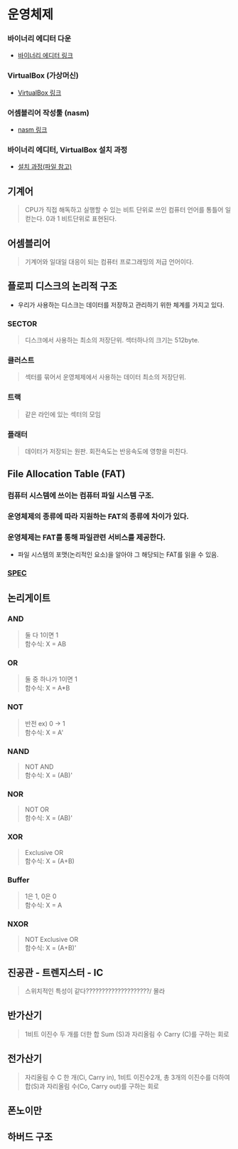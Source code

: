 # 운영체제

### 바이너리 에디터 다운
 - [바이너리 에디터 링크](https://mh-nexus.de/en/downloads.php?product=HxD)

### VirtualBox (가상머신)
 - [VirtualBox 링크](https://www.virtualbox.org/wiki/Downloads)

### 어셈블리어 작성툴 (nasm)
 - [nasm 링크](http://www.nasm.us/pub/nasm/releasebuilds/?C=M;O=D)

### 바이너리 에디터, VirtualBox 설치 과정 
 - [설치 과정(파일 참고)](/files/COMPUTATIONAL_THINKING_1)

## 기계어
 > CPU가 직접 해독하고 실행할 수 있는 비트 단위로 쓰인 컴퓨터 언어를 통틀어 일컫는다. 0과 1 비트단위로 표현된다.
## 어셈블리어
 > 기계어와 일대일 대응이 되는 컴퓨터 프로그래밍의 저급 언어이다.

## 플로피 디스크의 논리적 구조
 - 우리가 사용하는 디스크는 데이터를 저장하고 관리하기 위한 체계를 가지고 있다.
 ### SECTOR
 > 디스크에서 사용하는 최소의 저장단위. 섹터하나의 크기는 512byte.
 ### 클러스트
 > 섹터를 묶어서 운영체제에서 사용하는 데이터 최소의 저장단위.
 ### 트랙
 > 같은 라인에 있는 섹터의 모임
 ### 플래터
 > 데이터가 저장되는 원판. 회전속도는 반응속도에 영향을 미친다.
 
## File Allocation Table (FAT)
 ### 컴퓨터 시스템에 쓰이는 컴퓨터 파일 시스템 구조.

 ### 운영체제의 종류에 따라 지원하는 FAT의 종류에 차이가 있다.

 ### 운영체제는 FAT를 통해 파일관련 서비스를 제공한다.
 - 파일 시스템의 포맷(논리적인 요소)을 알아야 그 해당되는 FAT를 읽을 수 있음.

 ### [SPEC](files/FAT12Description.pdf)

## 논리게이트
 ### AND
 > 둘 다 1이면 1<br>
   함수식: X = AB
 ### OR
 > 둘 중 하나가 1이면 1<br>
   함수식: X = A*B
 ### NOT
 > 반전 ex) 0 -> 1<br>
   함수식: X = A'
 ### NAND
 > NOT AND<br>
   함수식: X = (AB)' 
 ### NOR
 > NOT OR<br>
   함수식: X = (AB)'
 ### XOR
 > Exclusive OR<br>
   함수식: X = (A+B)
 ### Buffer
 > 1은 1, 0은 0<br>
   함수식: X = A
 ### NXOR
 > NOT Exclusive OR<br>
   함수식: X = (A+B)'

## 진공관 - 트렌지스터 - IC
 > 스위치적인 특성이 같다????????????????????/ 몰라

## 반가산기
 > 1비트 이진수 두 개를 더한 합 Sum (S)과 자리올림 수 Carry (C)를 구하는 회로

## 전가산기
 > 자리올림 수 C 한 개(Ci, Carry in), 1비트 이진수2개, 총 3개의 이진수를 더하여 합(S)과 자리올림 수(Co, Carry out)를 구하는 회로

## 폰노이만 
## 하버드 구조